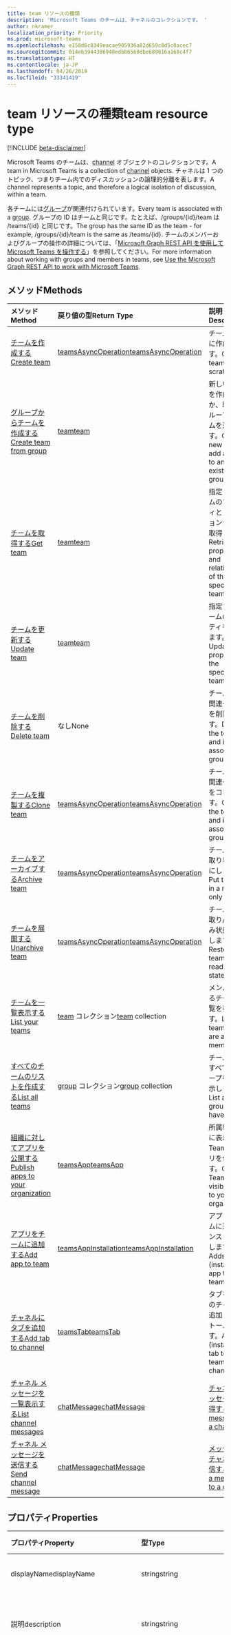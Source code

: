 ```yaml
---
title: team リソースの種類
description: 'Microsoft Teams のチームは、チャネルのコレクションです。 '
author: nkramer
localization_priority: Priority
ms.prod: microsoft-teams
ms.openlocfilehash: e158d6c0349eacae905936a82d659c8d5c0acec7
ms.sourcegitcommit: 014eb3944306948edbb6560dbe689816a168c4f7
ms.translationtype: HT
ms.contentlocale: ja-JP
ms.lasthandoff: 04/26/2019
ms.locfileid: "33341419"
---
```

# <a name="team-resource-type"></a><span data-ttu-id="4d0f6-103">team リソースの種類</span><span class="sxs-lookup"><span data-stu-id="4d0f6-103">team resource type</span></span>

[!INCLUDE [beta-disclaimer](../../includes/beta-disclaimer.md)]

<span data-ttu-id="4d0f6-104">Microsoft Teams のチームは、[channel](channel.md) オブジェクトのコレクションです。</span><span class="sxs-lookup"><span data-stu-id="4d0f6-104">A team in Microsoft Teams is a collection of [channel](channel.md) objects.</span></span> <span data-ttu-id="4d0f6-105">チャネルは 1 つのトピック、つまりチーム内でのディスカッションの論理的分離を表します。</span><span class="sxs-lookup"><span data-stu-id="4d0f6-105">A channel represents a topic, and therefore a logical isolation of discussion, within a team.</span></span>

<span data-ttu-id="4d0f6-106">各チームには[グループ](../resources/group.md)が関連付けられています。</span><span class="sxs-lookup"><span data-stu-id="4d0f6-106">Every team is associated with a [group](../resources/group.md).</span></span>
<span data-ttu-id="4d0f6-107">グループの ID はチームと同じです。たとえば、/groups/{id}/team は /teams/{id} と同じです。</span><span class="sxs-lookup"><span data-stu-id="4d0f6-107">The group has the same ID as the team - for example, /groups/{id}/team is the same as /teams/{id}.</span></span>
<span data-ttu-id="4d0f6-108">チームのメンバーおよびグループの操作の詳細については、「[Microsoft Graph REST API を使用して Microsoft Teams を操作する](teams-api-overview.md)」を参照してください。</span><span class="sxs-lookup"><span data-stu-id="4d0f6-108">For more information about working with groups and members in teams, see [Use the Microsoft Graph REST API to work with Microsoft Teams](teams-api-overview.md).</span></span>

## <a name="methods"></a><span data-ttu-id="4d0f6-109">メソッド</span><span class="sxs-lookup"><span data-stu-id="4d0f6-109">Methods</span></span>

| <span data-ttu-id="4d0f6-110">メソッド</span><span class="sxs-lookup"><span data-stu-id="4d0f6-110">Method</span></span>       | <span data-ttu-id="4d0f6-111">戻り値の型</span><span class="sxs-lookup"><span data-stu-id="4d0f6-111">Return Type</span></span>  |<span data-ttu-id="4d0f6-112">説明</span><span class="sxs-lookup"><span data-stu-id="4d0f6-112">Description</span></span>|
|:---------------|:--------|:----------|
|[<span data-ttu-id="4d0f6-113">チームを作成する</span><span class="sxs-lookup"><span data-stu-id="4d0f6-113">Create team</span></span>](../api/team-post.md) | [<span data-ttu-id="4d0f6-114">teamsAsyncOperation</span><span class="sxs-lookup"><span data-stu-id="4d0f6-114">teamsAsyncOperation</span></span>](teamsasyncoperation.md) | <span data-ttu-id="4d0f6-115">チームを新規に作成します。</span><span class="sxs-lookup"><span data-stu-id="4d0f6-115">Create a team from scratch.</span></span> |
|[<span data-ttu-id="4d0f6-116">グループからチームを作成する</span><span class="sxs-lookup"><span data-stu-id="4d0f6-116">Create team from group</span></span>](../api/team-put-teams.md) | [<span data-ttu-id="4d0f6-117">team</span><span class="sxs-lookup"><span data-stu-id="4d0f6-117">team</span></span>](team.md) | <span data-ttu-id="4d0f6-118">新しいチームを作成するか、既存のグループにチームを追加します。</span><span class="sxs-lookup"><span data-stu-id="4d0f6-118">Create a new team, or add a team to an existing group.</span></span>|
|[<span data-ttu-id="4d0f6-119">チームを取得する</span><span class="sxs-lookup"><span data-stu-id="4d0f6-119">Get team</span></span>](../api/team-get.md) | [<span data-ttu-id="4d0f6-120">team</span><span class="sxs-lookup"><span data-stu-id="4d0f6-120">team</span></span>](team.md) | <span data-ttu-id="4d0f6-121">指定したチームのプロパティとリレーションシップを取得します。</span><span class="sxs-lookup"><span data-stu-id="4d0f6-121">Retrieve the properties and relationships of the specified team.</span></span>|
|[<span data-ttu-id="4d0f6-122">チームを更新する</span><span class="sxs-lookup"><span data-stu-id="4d0f6-122">Update team</span></span>](../api/team-update.md) | [<span data-ttu-id="4d0f6-123">team</span><span class="sxs-lookup"><span data-stu-id="4d0f6-123">team</span></span>](team.md) |<span data-ttu-id="4d0f6-124">指定されたチームのプロパティを更新します。</span><span class="sxs-lookup"><span data-stu-id="4d0f6-124">Update the properties of the specified team.</span></span> |
|[<span data-ttu-id="4d0f6-125">チームを削除する</span><span class="sxs-lookup"><span data-stu-id="4d0f6-125">Delete team</span></span>](/graph/api/group-delete?view=graph-rest-1.0) | <span data-ttu-id="4d0f6-126">なし</span><span class="sxs-lookup"><span data-stu-id="4d0f6-126">None</span></span> |<span data-ttu-id="4d0f6-127">チームとその関連グループを削除します。</span><span class="sxs-lookup"><span data-stu-id="4d0f6-127">Delete the team and its associated group.</span></span> |
|[<span data-ttu-id="4d0f6-128">チームを複製する</span><span class="sxs-lookup"><span data-stu-id="4d0f6-128">Clone team</span></span>](../api/team-clone.md) | [<span data-ttu-id="4d0f6-129">teamsAsyncOperation</span><span class="sxs-lookup"><span data-stu-id="4d0f6-129">teamsAsyncOperation</span></span>](../resources/teamsasyncoperation.md) |<span data-ttu-id="4d0f6-130">チームとその関連グループをコピーします。</span><span class="sxs-lookup"><span data-stu-id="4d0f6-130">Copy the team and its associated group.</span></span> |
|[<span data-ttu-id="4d0f6-131">チームをアーカイブする</span><span class="sxs-lookup"><span data-stu-id="4d0f6-131">Archive team</span></span>](../api/team-archive.md) | [<span data-ttu-id="4d0f6-132">teamsAsyncOperation</span><span class="sxs-lookup"><span data-stu-id="4d0f6-132">teamsAsyncOperation</span></span>](../resources/teamsasyncoperation.md) |<span data-ttu-id="4d0f6-133">チームを読み取り専用状態にします。</span><span class="sxs-lookup"><span data-stu-id="4d0f6-133">Put the team in a read-only state.</span></span> |
|[<span data-ttu-id="4d0f6-134">チームを展開する</span><span class="sxs-lookup"><span data-stu-id="4d0f6-134">Unarchive team</span></span>](../api/team-unarchive.md) | [<span data-ttu-id="4d0f6-135">teamsAsyncOperation</span><span class="sxs-lookup"><span data-stu-id="4d0f6-135">teamsAsyncOperation</span></span>](../resources/teamsasyncoperation.md) |<span data-ttu-id="4d0f6-136">チームを読み取り/書き込み状態に復元します。</span><span class="sxs-lookup"><span data-stu-id="4d0f6-136">Restore the team to a read-write state.</span></span> |
|[<span data-ttu-id="4d0f6-137">チームを一覧表示する</span><span class="sxs-lookup"><span data-stu-id="4d0f6-137">List your teams</span></span>](../api/user-list-joinedteams.md) | <span data-ttu-id="4d0f6-138">[team](team.md) コレクション</span><span class="sxs-lookup"><span data-stu-id="4d0f6-138">[team](team.md) collection</span></span> | <span data-ttu-id="4d0f6-139">メンバーであるチームの一覧を表示します。</span><span class="sxs-lookup"><span data-stu-id="4d0f6-139">List the teams you are a member of.</span></span> |
|[<span data-ttu-id="4d0f6-140">すべてのチームのリストを作成する</span><span class="sxs-lookup"><span data-stu-id="4d0f6-140">List all teams</span></span>](/graph/teams-list-all-teams) | <span data-ttu-id="4d0f6-141">[group](group.md) コレクション</span><span class="sxs-lookup"><span data-stu-id="4d0f6-141">[group](group.md) collection</span></span> | <span data-ttu-id="4d0f6-142">チームを持つすべてのグループを一覧表示します。</span><span class="sxs-lookup"><span data-stu-id="4d0f6-142">List all groups that have teams.</span></span> |
|[<span data-ttu-id="4d0f6-143">組織に対してアプリを公開する</span><span class="sxs-lookup"><span data-stu-id="4d0f6-143">Publish apps to your organization</span></span>](../resources/teamsapp.md)| [<span data-ttu-id="4d0f6-144">teamsApp</span><span class="sxs-lookup"><span data-stu-id="4d0f6-144">teamsApp</span></span>](../resources/teamsapp.md) | <span data-ttu-id="4d0f6-145">所属組織のみに表示する Teams アプリを作成します。</span><span class="sxs-lookup"><span data-stu-id="4d0f6-145">Create Teams apps visible only to your organization.</span></span> |
|[<span data-ttu-id="4d0f6-146">アプリをチームに追加する</span><span class="sxs-lookup"><span data-stu-id="4d0f6-146">Add app to team</span></span>](../api/teamsappinstallation-add.md) | [<span data-ttu-id="4d0f6-147">teamsAppInstallation</span><span class="sxs-lookup"><span data-stu-id="4d0f6-147">teamsAppInstallation</span></span>](teamsappinstallation.md) | <span data-ttu-id="4d0f6-148">アプリをチームに追加 (インストール) します。</span><span class="sxs-lookup"><span data-stu-id="4d0f6-148">Adds (installs) an app to a team.</span></span>|
|[<span data-ttu-id="4d0f6-149">チャネルにタブを追加する</span><span class="sxs-lookup"><span data-stu-id="4d0f6-149">Add tab to channel</span></span>](../api/teamstab-add.md) | [<span data-ttu-id="4d0f6-150">teamsTab</span><span class="sxs-lookup"><span data-stu-id="4d0f6-150">teamsTab</span></span>](../resources/teamstab.md) | <span data-ttu-id="4d0f6-151">タブをチームのチャネルに追加 (インストール) します。</span><span class="sxs-lookup"><span data-stu-id="4d0f6-151">Adds (installs) a tab to a team's channel.</span></span>|
|[<span data-ttu-id="4d0f6-152">チャネル メッセージを一覧表示する</span><span class="sxs-lookup"><span data-stu-id="4d0f6-152">List channel messages</span></span>](../api/channel-list-messages.md)  | [<span data-ttu-id="4d0f6-153">chatMessage</span><span class="sxs-lookup"><span data-stu-id="4d0f6-153">chatMessage</span></span>](../resources/chatmessage.md) | [<span data-ttu-id="4d0f6-154">チャネルのメッセージを取得する</span><span class="sxs-lookup"><span data-stu-id="4d0f6-154">Get messages in a channel</span></span>](../api/channel-list-messages.md) |
|[<span data-ttu-id="4d0f6-155">チャネル メッセージを送信する</span><span class="sxs-lookup"><span data-stu-id="4d0f6-155">Send channel message</span></span>](../api/channel-post-chatmessage.md)  | [<span data-ttu-id="4d0f6-156">chatMessage</span><span class="sxs-lookup"><span data-stu-id="4d0f6-156">chatMessage</span></span>](../resources/chatmessage.md) | [<span data-ttu-id="4d0f6-157">メッセージをチャネルに送信する</span><span class="sxs-lookup"><span data-stu-id="4d0f6-157">Send a message to a channel</span></span>](../api/channel-post-chatmessage.md) |

## <a name="properties"></a><span data-ttu-id="4d0f6-158">プロパティ</span><span class="sxs-lookup"><span data-stu-id="4d0f6-158">Properties</span></span>

| <span data-ttu-id="4d0f6-159">プロパティ</span><span class="sxs-lookup"><span data-stu-id="4d0f6-159">Property</span></span> | <span data-ttu-id="4d0f6-160">型</span><span class="sxs-lookup"><span data-stu-id="4d0f6-160">Type</span></span>   | <span data-ttu-id="4d0f6-161">説明</span><span class="sxs-lookup"><span data-stu-id="4d0f6-161">Description</span></span> |
|:---------------|:--------|:----------|
|<span data-ttu-id="4d0f6-162">displayName</span><span class="sxs-lookup"><span data-stu-id="4d0f6-162">displayName</span></span>|<span data-ttu-id="4d0f6-163">string</span><span class="sxs-lookup"><span data-stu-id="4d0f6-163">string</span></span>| <span data-ttu-id="4d0f6-164">チームの名前。</span><span class="sxs-lookup"><span data-stu-id="4d0f6-164">The name of the team.</span></span> |
|<span data-ttu-id="4d0f6-165">説明</span><span class="sxs-lookup"><span data-stu-id="4d0f6-165">description</span></span>|<span data-ttu-id="4d0f6-166">string</span><span class="sxs-lookup"><span data-stu-id="4d0f6-166">string</span></span>| <span data-ttu-id="4d0f6-167">チームに関するオプションの説明。</span><span class="sxs-lookup"><span data-stu-id="4d0f6-167">An optional description for the team.</span></span> |
|<span data-ttu-id="4d0f6-168">classification</span><span class="sxs-lookup"><span data-stu-id="4d0f6-168">classification</span></span>|<span data-ttu-id="4d0f6-169">string</span><span class="sxs-lookup"><span data-stu-id="4d0f6-169">string</span></span>| <span data-ttu-id="4d0f6-170">省略可能なラベル。</span><span class="sxs-lookup"><span data-stu-id="4d0f6-170">An optional label.</span></span> <span data-ttu-id="4d0f6-171">通常、チームのデータまたはビジネスの機密度を記述します。</span><span class="sxs-lookup"><span data-stu-id="4d0f6-171">Typically describes the data or business sensitivity of the team.</span></span> <span data-ttu-id="4d0f6-172">テナントのディレクトリで事前に構成されているセットのいずれかに一致する必要があります。</span><span class="sxs-lookup"><span data-stu-id="4d0f6-172">Must match one of a pre-configured set in the tenant's directory.</span></span> |
|<span data-ttu-id="4d0f6-173">specialization</span><span class="sxs-lookup"><span data-stu-id="4d0f6-173">specialization</span></span>|[<span data-ttu-id="4d0f6-174">teamSpecialization</span><span class="sxs-lookup"><span data-stu-id="4d0f6-174">teamSpecialization</span></span>](teamspecialization.md)| <span data-ttu-id="4d0f6-175">省略可能。</span><span class="sxs-lookup"><span data-stu-id="4d0f6-175">Optional.</span></span> <span data-ttu-id="4d0f6-176">チームが特定のユース ケースを目的としているかどうかを示します。</span><span class="sxs-lookup"><span data-stu-id="4d0f6-176">Indicates whether the team is intended for a particular use case.</span></span>  <span data-ttu-id="4d0f6-177">チーム専門分野ごとに、ユース ケースをターゲットとする一意の動作とエクスペリエンスにアクセスできます。</span><span class="sxs-lookup"><span data-stu-id="4d0f6-177">Each team specialization has access to unique behaviors and experiences targeted to its use case.</span></span> |
|<span data-ttu-id="4d0f6-178">visibility</span><span class="sxs-lookup"><span data-stu-id="4d0f6-178">visibility</span></span>|[<span data-ttu-id="4d0f6-179">teamVisibilityType</span><span class="sxs-lookup"><span data-stu-id="4d0f6-179">teamVisibilityType</span></span>](teamvisibilitytype.md)| <span data-ttu-id="4d0f6-180">グループとチームの可視性。</span><span class="sxs-lookup"><span data-stu-id="4d0f6-180">The visibility of a the group and team.</span></span> <span data-ttu-id="4d0f6-181">既定では Public です。</span><span class="sxs-lookup"><span data-stu-id="4d0f6-181">Defaults to Public.</span></span> |
|<span data-ttu-id="4d0f6-182">funSettings</span><span class="sxs-lookup"><span data-stu-id="4d0f6-182">funSettings</span></span>|[<span data-ttu-id="4d0f6-183">teamFunSettings</span><span class="sxs-lookup"><span data-stu-id="4d0f6-183">teamFunSettings</span></span>](teamfunsettings.md) |<span data-ttu-id="4d0f6-184">チームでの Giphy、ミーム、およびステッカーの使用を構成する設定。</span><span class="sxs-lookup"><span data-stu-id="4d0f6-184">Settings to configure use of Giphy, memes, and stickers in the team.</span></span>|
|<span data-ttu-id="4d0f6-185">guestSettings</span><span class="sxs-lookup"><span data-stu-id="4d0f6-185">guestSettings</span></span>|[<span data-ttu-id="4d0f6-186">teamGuestSettings</span><span class="sxs-lookup"><span data-stu-id="4d0f6-186">teamGuestSettings</span></span>](teamguestsettings.md) |<span data-ttu-id="4d0f6-187">ゲストがチームでチャネルを作成、更新、削除できるかどうかを構成する設定。</span><span class="sxs-lookup"><span data-stu-id="4d0f6-187">Settings to configure whether guests can create, update, or delete channels in the team.</span></span>|
|<span data-ttu-id="4d0f6-188">InternalId</span><span class="sxs-lookup"><span data-stu-id="4d0f6-188">internalId</span></span> | <span data-ttu-id="4d0f6-189">string</span><span class="sxs-lookup"><span data-stu-id="4d0f6-189">string</span></span> | <span data-ttu-id="4d0f6-190">監査ログまたは [Office 365 マネージメント アクティビティ API](https://docs.microsoft.com/ja-JP/office/office-365-management-api/office-365-management-activity-api-reference) など、いくつかの場所で使用されているチームの一意の ID。</span><span class="sxs-lookup"><span data-stu-id="4d0f6-190">A unique ID for the team that has been used in a few places such as the audit log/[Office 365 Management Activity API](https://docs.microsoft.com/ja-JP/office/office-365-management-api/office-365-management-activity-api-reference).</span></span> |
|<span data-ttu-id="4d0f6-191">isArchived</span><span class="sxs-lookup"><span data-stu-id="4d0f6-191">isArchived</span></span>|<span data-ttu-id="4d0f6-192">Boolean</span><span class="sxs-lookup"><span data-stu-id="4d0f6-192">Boolean</span></span>|<span data-ttu-id="4d0f6-193">このチームが読み取り専用モードかどうか。</span><span class="sxs-lookup"><span data-stu-id="4d0f6-193">Whether this team is in read-only mode.</span></span> |
|<span data-ttu-id="4d0f6-194">memberSettings</span><span class="sxs-lookup"><span data-stu-id="4d0f6-194">memberSettings</span></span>|[<span data-ttu-id="4d0f6-195">teamMemberSettings</span><span class="sxs-lookup"><span data-stu-id="4d0f6-195">teamMemberSettings</span></span>](teammembersettings.md) |<span data-ttu-id="4d0f6-196">メンバーが特定のアクション (チャネルの作成、ボットの追加など) をチーム内で実行できるかどうかを構成する設定。</span><span class="sxs-lookup"><span data-stu-id="4d0f6-196">Settings to configure whether members can perform certain actions, for example, create channels and add bots, in the team.</span></span>|
|<span data-ttu-id="4d0f6-197">messagingSettings</span><span class="sxs-lookup"><span data-stu-id="4d0f6-197">messagingSettings</span></span>|[<span data-ttu-id="4d0f6-198">teamMessagingSettings</span><span class="sxs-lookup"><span data-stu-id="4d0f6-198">teamMessagingSettings</span></span>](teammessagingsettings.md) |<span data-ttu-id="4d0f6-199">チームでメッセージとメンションを構成する設定。</span><span class="sxs-lookup"><span data-stu-id="4d0f6-199">Settings to configure messaging and mentions in the team.</span></span>|
|<span data-ttu-id="4d0f6-200">webUrl</span><span class="sxs-lookup"><span data-stu-id="4d0f6-200">webUrl</span></span>|<span data-ttu-id="4d0f6-201">string (読み取り専用)</span><span class="sxs-lookup"><span data-stu-id="4d0f6-201">string (readonly)</span></span> | <span data-ttu-id="4d0f6-202">Microsoft Teams クライアントのチームに移動するハイパーリンク。</span><span class="sxs-lookup"><span data-stu-id="4d0f6-202">A hyperlink that will go to the team in the Microsoft Teams client.</span></span> <span data-ttu-id="4d0f6-203">これは、Microsoft Teams クライアントでチームを右クリックし、**[Get link to team]** を選択すると作成される URL です。</span><span class="sxs-lookup"><span data-stu-id="4d0f6-203">This is the URL that you get when you right-click a team in the Microsoft Teams client and select **Get link to team**.</span></span> <span data-ttu-id="4d0f6-204">この URL は不透明 blob として扱われる必要があり、また解析されません。</span><span class="sxs-lookup"><span data-stu-id="4d0f6-204">This URL should be treated as an opaque blob, and not parsed.</span></span> |

## <a name="relationships"></a><span data-ttu-id="4d0f6-205">リレーションシップ</span><span class="sxs-lookup"><span data-stu-id="4d0f6-205">Relationships</span></span>

| <span data-ttu-id="4d0f6-206">リレーションシップ</span><span class="sxs-lookup"><span data-stu-id="4d0f6-206">Relationship</span></span> | <span data-ttu-id="4d0f6-207">型</span><span class="sxs-lookup"><span data-stu-id="4d0f6-207">Type</span></span>   | <span data-ttu-id="4d0f6-208">説明</span><span class="sxs-lookup"><span data-stu-id="4d0f6-208">Description</span></span> |
|:---------------|:--------|:----------|
|<span data-ttu-id="4d0f6-209">apps</span><span class="sxs-lookup"><span data-stu-id="4d0f6-209">apps</span></span>|<span data-ttu-id="4d0f6-210">[teamsApp](teamsapp.md) コレクション</span><span class="sxs-lookup"><span data-stu-id="4d0f6-210">[teamsApp](teamsapp.md) collection</span></span>| <span data-ttu-id="4d0f6-211">(現在不使用) このチームにインストールされているアプリ。</span><span class="sxs-lookup"><span data-stu-id="4d0f6-211">(Obsolete) The apps installed in this team.</span></span>|
|<span data-ttu-id="4d0f6-212">channels</span><span class="sxs-lookup"><span data-stu-id="4d0f6-212">channels</span></span>|<span data-ttu-id="4d0f6-213">[channel](channel.md) コレクション</span><span class="sxs-lookup"><span data-stu-id="4d0f6-213">[channel](channel.md) collection</span></span>|<span data-ttu-id="4d0f6-214">チームに関連付けられているチャネルとメッセージのコレクション。</span><span class="sxs-lookup"><span data-stu-id="4d0f6-214">The collection of channels & messages associated with the team.</span></span>|
|<span data-ttu-id="4d0f6-215">installedApps</span><span class="sxs-lookup"><span data-stu-id="4d0f6-215">installedApps</span></span>|<span data-ttu-id="4d0f6-216">[teamsAppInstallation](teamsappinstallation.md) コレクション</span><span class="sxs-lookup"><span data-stu-id="4d0f6-216">[teamsAppInstallation](teamsappinstallation.md) collection</span></span>|<span data-ttu-id="4d0f6-217">このチームにインストールされているアプリ。</span><span class="sxs-lookup"><span data-stu-id="4d0f6-217">The apps installed in this team.</span></span>|
|<span data-ttu-id="4d0f6-218">owners</span><span class="sxs-lookup"><span data-stu-id="4d0f6-218">owners</span></span>|[<span data-ttu-id="4d0f6-219">user</span><span class="sxs-lookup"><span data-stu-id="4d0f6-219">user</span></span>](user.md)| <span data-ttu-id="4d0f6-220">このチームの所有者の一覧。</span><span class="sxs-lookup"><span data-stu-id="4d0f6-220">The list of this team's owners.</span></span> <span data-ttu-id="4d0f6-221">現時点では、アプリケーションのアクセス許可を使用してチームを作成するときに、必ず 1 つの所有者を指定してください。</span><span class="sxs-lookup"><span data-stu-id="4d0f6-221">Currently, when creating a team using application permissions, exactly one owner must be specified.</span></span> <span data-ttu-id="4d0f6-222">ユーザー委任アクセス許可を使用するときには、所有者を指定できません (現在のユーザーが所有者になります)。</span><span class="sxs-lookup"><span data-stu-id="4d0f6-222">When using user delegated permissions, no owner can be specified (the current user is the owner).</span></span> <span data-ttu-id="4d0f6-223">所有者は、UPN ではなくオブジェクト ID (GUID) として指定する必要があります。</span><span class="sxs-lookup"><span data-stu-id="4d0f6-223">Owner must be specified as an object ID (GUID), not a UPN.</span></span> |
|<span data-ttu-id="4d0f6-224">operations</span><span class="sxs-lookup"><span data-stu-id="4d0f6-224">operations</span></span>|<span data-ttu-id="4d0f6-225">[teamsAsyncOperation](teamsasyncoperation.md) コレクション</span><span class="sxs-lookup"><span data-stu-id="4d0f6-225">[teamsAsyncOperation](teamsasyncoperation.md) collection</span></span>| <span data-ttu-id="4d0f6-226">このチームで実行済みまたは実行中の非同期操作です。</span><span class="sxs-lookup"><span data-stu-id="4d0f6-226">The async operations that ran or are running on this team.</span></span> | 
|<span data-ttu-id="4d0f6-227">schedule</span><span class="sxs-lookup"><span data-stu-id="4d0f6-227">Schedule</span></span>|[<span data-ttu-id="4d0f6-228">schedule</span><span class="sxs-lookup"><span data-stu-id="4d0f6-228">Schedule</span></span>](schedule.md)| <span data-ttu-id="4d0f6-229">このチームのシフトのスケジュール。</span><span class="sxs-lookup"><span data-stu-id="4d0f6-229">The schedule of shifts for this team.</span></span>|
|<span data-ttu-id="4d0f6-230">template</span><span class="sxs-lookup"><span data-stu-id="4d0f6-230">template</span></span>|[<span data-ttu-id="4d0f6-231">teamsTemplate</span><span class="sxs-lookup"><span data-stu-id="4d0f6-231">teamsTemplate</span></span>](teamstemplate.md)| <span data-ttu-id="4d0f6-232">このチームの作成元テンプレート。</span><span class="sxs-lookup"><span data-stu-id="4d0f6-232">The template this team was created from.</span></span> <span data-ttu-id="4d0f6-233">[使用可能なテンプレート](https://docs.microsoft.com/ja-JP/MicrosoftTeams/get-started-with-teams-templates)を参照してください。</span><span class="sxs-lookup"><span data-stu-id="4d0f6-233">See [available templates](https://docs.microsoft.com/ja-JP/MicrosoftTeams/get-started-with-teams-templates).</span></span> |


## <a name="json-representation"></a><span data-ttu-id="4d0f6-234">JSON 表記</span><span class="sxs-lookup"><span data-stu-id="4d0f6-234">JSON representation</span></span>

<span data-ttu-id="4d0f6-235">リソースの JSON 表記を次に示します。</span><span class="sxs-lookup"><span data-stu-id="4d0f6-235">The following is a JSON representation of the resource.</span></span>

<!-- {
  "blockType": "resource",
  "@odata.type": "microsoft.graph.team",
  "baseType": "microsoft.graph.entity"
}-->

```json
{  
  "guestSettings": {"@odata.type": "microsoft.graph.teamGuestSettings"},
  "memberSettings": {"@odata.type": "microsoft.graph.teamMemberSettings"},
  "messagingSettings": {"@odata.type": "microsoft.graph.teamMessagingSettings"},
  "funSettings": {"@odata.type": "microsoft.graph.teamFunSettings"},
  "internalId": "string",
  "isArchived": false,
  "webUrl": "string (URL)",
  "displayName": "string",
  "description": "string",
  "classification": "string",
  "specialization": "string",
  "visibility": "string"
}

```

<!-- uuid: 8fcb5dbc-d5aa-4681-8e31-b001d5168d79
2015-10-25 14:57:30 UTC -->
<!--
{
  "type": "#page.annotation",
  "description": "team resource",
  "keywords": "",
  "section": "documentation",
  "tocPath": "",
  "suppressions": []
}
-->

## <a name="see-also"></a><span data-ttu-id="4d0f6-236">関連項目</span><span class="sxs-lookup"><span data-stu-id="4d0f6-236">See Also</span></span>
- [<span data-ttu-id="4d0f6-237">チームを使用してグループを作成する</span><span class="sxs-lookup"><span data-stu-id="4d0f6-237">Creating a group with a team</span></span>](/graph/teams-create-group-and-team)
- [<span data-ttu-id="4d0f6-238">Teams API の概要</span><span class="sxs-lookup"><span data-stu-id="4d0f6-238">Teams API Overview</span></span>](teams-api-overview.md)
